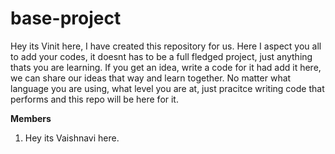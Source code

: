 # base-project
Hey its Vinit here, I have created this repository for us. Here I aspect you all to add your codes, it doesnt has to be a full fledged project, just anything thats you are learning.
If you get an idea, write a code for it had add it here, we can share our ideas that way and learn together.
No matter what language you are using, what level you are at, just pracitce writing code that performs and this repo will be here for it.

**Members**
1. Hey its Vaishnavi here.
